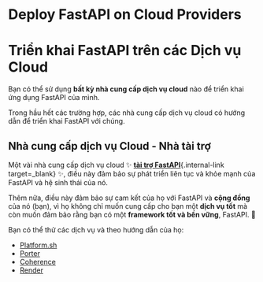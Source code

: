 # Deploy FastAPI on Cloud Providers
# Triển khai FastAPI trên các Dịch vụ Cloud

Bạn có thể sử dụng **bất kỳ nhà cung cấp dịch vụ cloud** nào để triển khai ứng dụng FastAPI của mình.

Trong hầu hết các trường hợp, các nhà cung cấp dịch vụ cloud có hướng dẫn để triển khai FastAPI với chúng.

## Nhà cung cấp dịch vụ Cloud - Nhà tài trợ
Một vài nhà cung cấp dịch vụ cloud ✨ [**tài trợ FastAPI**](../help-fastapi.md#sponsor-the-author){.internal-link target=_blank} ✨, điều này đảm bảo sự phát triển liên tục và khỏe mạnh của FastAPI và hệ sinh thái của nó.

Thêm nữa, điều này đảm bảo sự cam kết của họ với FastAPI và **cộng đồng** của nó (bạn), vì họ không chỉ muốn cung cấp cho bạn một **dịch vụ tốt** mà còn muốn đảm bảo rằng bạn có một **framework tốt và bền vững**, FastAPI. 🙇

Bạn có thể thử các dịch vụ và theo hướng dẫn của họ:

* <a href="https://docs.platform.sh/languages/python.html?utm_source=fastapi-signup&utm_medium=banner&utm_campaign=FastAPI-signup-June-2023" class="external-link" target="_blank">Platform.sh</a>
* <a href="https://docs.porter.run/language-specific-guides/fastapi" class="external-link" target="_blank">Porter</a>
* <a href="https://www.withcoherence.com/?utm_medium=advertising&utm_source=fastapi&utm_campaign=website" class="external-link" target="_blank">Coherence</a>
* <a href="https://docs.render.com/deploy-fastapi?utm_source=deploydoc&utm_medium=referral&utm_campaign=fastapi" class="external-link" target="_blank">Render</a>
